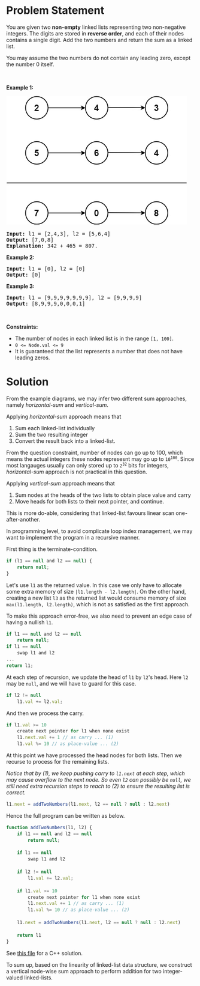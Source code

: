 # Problem Statement

<p>You are given two <strong>non-empty</strong> linked lists representing two non-negative integers. The digits are stored in <strong>reverse order</strong>, and each of their nodes contains a single digit. Add the two numbers and return the sum&nbsp;as a linked list.</p>

<p>You may assume the two numbers do not contain any leading zero, except the number 0 itself.</p>

<p>&nbsp;</p>
<p><strong>Example 1:</strong></p>
<img alt="" src="addtwonumber1.jpg" style="width: 483px; height: 342px;" />
<pre>
<strong>Input:</strong> l1 = [2,4,3], l2 = [5,6,4]
<strong>Output:</strong> [7,0,8]
<strong>Explanation:</strong> 342 + 465 = 807.
</pre>

<p><strong>Example 2:</strong></p>

<pre>
<strong>Input:</strong> l1 = [0], l2 = [0]
<strong>Output:</strong> [0]
</pre>

<p><strong>Example 3:</strong></p>

<pre>
<strong>Input:</strong> l1 = [9,9,9,9,9,9,9], l2 = [9,9,9,9]
<strong>Output:</strong> [8,9,9,9,0,0,0,1]
</pre>

<p>&nbsp;</p>
<p><strong>Constraints:</strong></p>

<ul>
	<li>The number of nodes in each linked list is in the range <code>[1, 100]</code>.</li>
	<li><code>0 &lt;= Node.val &lt;= 9</code></li>
	<li>It is guaranteed that the list represents a number that does not have leading zeros.</li>
</ul>

# Solution

From the example diagrams, we may infer two different sum approaches, namely _horizontal-sum_ and _vertical-sum_.

Applying _horizontal-sum_ approach means that 
1. Sum each linked-list individually
2. Sum the two resulting integer
3. Convert the result back into a linked-list.

From the question constraint, 
number of nodes can go up to 100, 
which means the actual integers these nodes represesnt 
may go up to <code>10<sup>100</sup></code>.
Since most langauges usually can only stored up to <code>2<sup>32</sup></code> bits for integers, _horizontal-sum_ approach is not practical in this question.

Applying _vertical-sum_ approach means that 
1. Sum nodes at the heads of the two lists to obtain place value and carry
2. Move heads for both lists to their next pointer, and continue.

This is more do-able, considering that linked-list favours linear scan one-after-another.

In programming level, 
to avoid complicate loop index management, 
we may want to implement the program in a recursive manner.

First thing is the terminate-condition.
```typescript
if (l1 == null and l2 == null) {
    return null;
}
```

Let's use `l1` as the returned value. 
In this case we only have to allocate 
some extra memory of size `|l1.length - l2.length|`.
On the other hand, creating a new list `l3` as the returned list would consume memory of size `max(l1.length, l2.length)`, which is not as satisfied as the first approach.

To make this approach error-free, we also need to prevent 
an edge case of having a nullish `l1`.

```typescript
if l1 == null and l2 == null
    return null;
if l1 == null
    swap l1 and l2 
...
return l1;
```

At each step of recursion,
we update the head of `l1` by `l2`'s head.
Here `l2` may be `null`, 
and we will have to guard for this case.
```typescript
if l2 != null
    l1.val += l2.val;
```

And then we process the carry.
```typescript
if l1.val >= 10
    create next pointer for l1 when none exist
    l1.next.val += 1 // as carry ... (1)
    l1.val %= 10 // as place-value ... (2)
```

At this point we have processed 
the head nodes for both lists. 
Then we recurse to process for the remaining lists.

_Notice that by (1), we keep pushing carry to `l1.next` at each step,
which may cause overflow to the next node.
So even `l2` can possibly be `null`,
we still need extra recursion steps to reach to (2) to ensure the resulting list is correct._ 

```typescript
l1.next = addTwoNumbers(l1.next, l2 == null ? null : l2.next)
```

Hence the full program can be written as below.
```typescript
function addTwoNumbers(l1, l2) {
    if l1 == null and l2 == null
        return null;

    if l1 == null
        swap l1 and l2 

    if l2 != null
        l1.val += l2.val;

    if l1.val >= 10
        create next pointer for l1 when none exist
        l1.next.val += 1 // as carry ... (1)
        l1.val %= 10 // as place-value ... (2)

    l1.next = addTwoNumbers(l1.next, l2 == null ? null : l2.next)

    return l1
}
```

See [this file](./solution-1.cpp) for a C++ solution.

To sum up, based on the linearity of 
linked-list data structure, we construct 
a vertical node-wise sum approach to perform addition for two integer-valued linked-lists.
